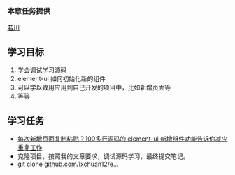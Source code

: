 ### 本章任务提供
[若川](https://juejin.cn/user/1415826704971918)

## 学习目标

1.  学会调试学习源码
1.  element-ui 如何初始化新的组件
1.  可以学以致用应用到自己开发的项目中，比如新增页面等
1.  等等

## 学习任务

-   [每次新增页面复制粘贴？100多行源码的 element-ui 新增组件功能告诉你减少重复工作](https://juejin.cn/post/7031331765482422280 "https://juejin.cn/post/7031331765482422280")
-   克隆项目，按照我的文章要求，调试源码学习，最终提交笔记。
-   git clone [github.com/lxchuan12/e…](https://link.juejin.cn?target=https%3A%2F%2Fgithub.com%2Flxchuan12%2Felement-analysis.git "https://github.com/lxchuan12/element-analysis.git")